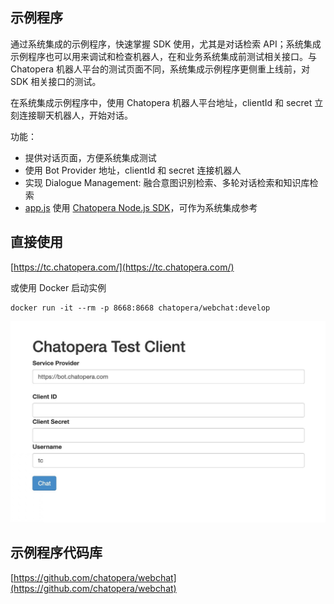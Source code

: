 ## 示例程序

通过系统集成的示例程序，快速掌握 SDK 使用，尤其是对话检索 API；系统集成示例程序也可以用来调试和检查机器人，在和业务系统集成前测试相关接口。与 Chatopera 机器人平台的测试页面不同，系统集成示例程序更侧重上线前，对 SDK 相关接口的测试。

在系统集成示例程序中，使用 Chatopera 机器人平台地址，clientId 和 secret 立刻连接聊天机器人，开始对话。

功能：

- 提供对话页面，方便系统集成测试
- 使用 Bot Provider 地址，clientId 和 secret 连接机器人
- 实现 Dialogue Management: 融合意图识别检索、多轮对话检索和知识库检索
- [app.js](https://github.com/chatopera/webchat/blob/master/app/app.js) 使用 [Chatopera Node.js SDK](https://www.npmjs.com/package/@chatopera/sdk)，可作为系统集成参考

## 直接使用

[https://tc.chatopera.com/](https://tc.chatopera.com/)

或使用 Docker 启动实例

```
docker run -it --rm -p 8668:8668 chatopera/webchat:develop
```

<img width="600" src="../../../images/products/platform/webchat-1.jpeg" alt="" />

## 示例程序代码库

[https://github.com/chatopera/webchat](https://github.com/chatopera/webchat)
